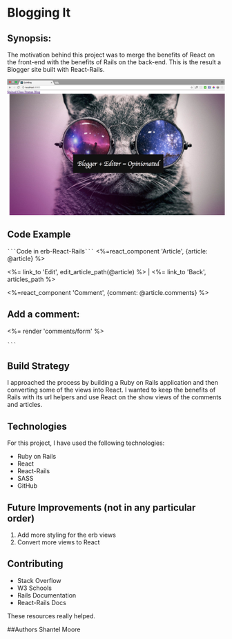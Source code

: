 # Blogging It

## Synopsis:
The motivation behind this project was to merge the benefits of React on the front-end 
with the benefits of Rails on the back-end. This is the result a Blogger site built with React-Rails.

![Screenshot of IndexPage](./index.png "Picture of IndexPage")



## Code Example
```` ``` ````Code in erb-React-Rails```` ``` ````
  <%=react_component 'Article', {article: @article} %>



<%= link_to 'Edit', edit_article_path(@article) %> |
<%= link_to 'Back', articles_path %>

<%=react_component 'Comment', {comment: @article.comments} %>

<h2>Add a comment:</h2>
<%= render 'comments/form' %>

  ```` ``` ````
## Build Strategy
I approached the process by building a Ruby on Rails application and then 
converting some of the views into React. I wanted to keep the benefits of Rails with its url helpers 
and use React on the show views of the comments and articles.

## Technologies

For this project, I have used the following technologies:

* Ruby on Rails
* React
* React-Rails
* SASS
* GitHub

## Future Improvements (not in any particular order)

1. Add more styling for the erb views
2. Convert more views to React



## Contributing
* Stack Overflow 
* W3 Schools
* Rails Documentation
* React-Rails Docs


These resources really helped. 

##Authors
Shantel Moore



